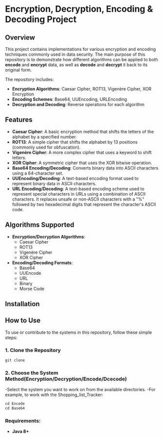 # Encryption, Decryption, Encoding & Decoding Project

## Overview

This project contains implementations for various encryption and encoding techniques commonly used in data security. The main purpose of this repository is to demonstrate how different algorithms can be applied to both **encode** and **encrypt** data, as well as **decode** and **decrypt** it back to its original form.

The repository includes:
- **Encryption Algorithms**: Caesar Cipher, ROT13, Vigenère Cipher, XOR Encryption
- **Encoding Schemes**: Base64, UUEncoding, URLEncoding
- **Decryption and Decoding**: Reverse operations for each algorithm

## Features

- **Caesar Cipher**: A basic encryption method that shifts the letters of the alphabet by a specified number.
- **ROT13**: A simple cipher that shifts the alphabet by 13 positions (commonly used for obfuscation).
- **Vigenère Cipher**: A more complex cipher that uses a keyword to shift letters.
- **XOR Cipher**: A symmetric cipher that uses the XOR bitwise operation.
- **Base64 Encoding/Decoding**: Converts binary data into ASCII characters using a 64-character set.
- **UUEncoding/Decoding**: A text-based encoding format used to represent binary data in ASCII characters.
- **URL Encoding/Decoding**: A text-based encoding scheme used to represent special characters in URLs using a combination of ASCII characters. It replaces unsafe or non-ASCII characters with a "%" followed by two hexadecimal digits that represent the character's ASCII code.

## Algorithms Supported

- **Encryption/Decryption Algorithms**:
  - Caesar Cipher
  - ROT13
  - Vigenère Cipher
  - XOR Cipher
- **Encoding/Decoding Formats**:
  - Base64
  - UUEncode
  - URL
  - Binary
  - Morse Code

## Installation
## How to Use

To use or contribute to the systems in this repository, follow these simple steps:

### 1. Clone the Repository

```vb
git clone 
```
### 2. Choose the System Method(Encryption/Decryption/Encode/Dcecode)
-Select the system you want to work on from the available directories.
-For example, to work with the Shopping_list_Tracker:

```vb
cd Encode
cd Base64
```
### Requirements:
- **Java 8+**

